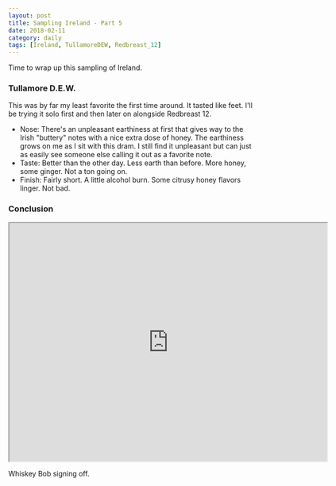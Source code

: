 ```yaml
---
layout: post
title: Sampling Ireland - Part 5
date: 2018-02-11
category: daily
tags: [Ireland, TullamoreDEW, Redbreast_12]
---
```


Time to wrap up this sampling of Ireland.

### Tullamore D.E.W.

This was by far my least favorite the first time around. It tasted like feet. I'll be trying it solo first and then later on alongside Redbreast 12.

* Nose: There's an unpleasant earthiness at first that gives way to the Irish "buttery" notes with a nice extra dose of honey. The earthiness grows on me as I sit with this dram. I still find it unpleasant but can just as easily see someone else calling it out as a favorite note.
* Taste: Better than the other day. Less earth than before. More honey, some ginger. Not a ton going on.
* Finish: Fairly short. A little alcohol burn. Some citrusy honey flavors linger. Not bad.


### Conclusion

<iframe src="https://www.google.com/maps/d/u/2/embed?mid=1bDD0xVYA7KYxDUcrU4PSiY6EUk4fVftg" width="640" height="480"></iframe>


Whiskey Bob signing off.
